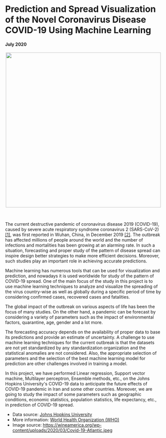 # Prediction and Spread Visualization of the Novel Coronavirus Disease                                                 COVID-19 Using Machine Learning
#### July 2020 
<p align="center">
   <img  src=https://wineamerica.org/wp-content/uploads/2020/03/Covid-19-Atlantic.jpeg width="500"/>
</p>

 <br>
 
The current destructive pandemic of coronavirus disease 2019 (COVID-19), caused by severe acute respiratory syndrome coronavirus 2 (SARS-CoV-2) [[1]](https://www.who.int/emergencies/diseases/novel-coronavirus-2019/technical-guidance/naming-the-coronavirus-disease-(covid-2019)-and-the-virus-that-causes-it), was first reported in Wuhan, China, in December 2019 [[2]](https://www.who.int/csr/don/12-january-2020-novel-coronavirus-china/en/). The outbreak has affected millions of people around the world and the number of infections and mortalities has been growing at an alarming rate. In such a situation, forecasting and proper study of the pattern of disease spread can inspire design better strategies to make more efficient decisions. Moreover, such studies play an important role in achieving accurate predictions. 

Machine learning has numerous tools  that can be used for visualization and prediction, and nowadays it is used worldwide for study of the pattern of COVID-19 spread. One of the main focus of the study in this project is to use machine learning techniques to analyze and visualize the spreading of the virus country-wise as well as globally during a specific period of time by considering confirmed cases, recovered cases and fatalities.

The global impact of the outbreak on various aspects of life has been the focus of many studies. On the other hand, a pandemic can be forecast by considering a variety of parameters such as the impact of environmental factors, quarantine, age, gender and a lot more. 

The forecasting accuracy depends on the availability of proper data to base its predictions and provide an estimate of uncertainty. A challenge to use machine learning techniques for the current outbreak is that the datasets are not yet standardized by any standardization organization and the statistical anomalies are not considered. Also, the appropriate selection of parameters and the selection of the best machine learning model for prediction are other challenges involved in training a model. 

In this project, we have performed Linear regression, Support vector machine, Multilayer perceptron, Ensemble methods, etc., on the Johns Hopkins University's COVID-19 data to anticipate the future effects of COVID-19 pandemic in Iran and some other countries. Moreover, we are going to study the impact of some parameters such as geographic conditions, economic statistics, population statistics, life expectancy, etc., in prediction of COVID-19 spread.
<br>

- Data source: [Johns Hopkins University](https://github.com/CSSEGISandData/COVID-19)
- More information: [World Health Organization (WHO)](https://www.who.int/emergencies/diseases/novel-coronavirus-2019)
- Image source: https://wineamerica.org/wp-content/uploads/2020/03/Covid-19-Atlantic.jpeg
<br>
